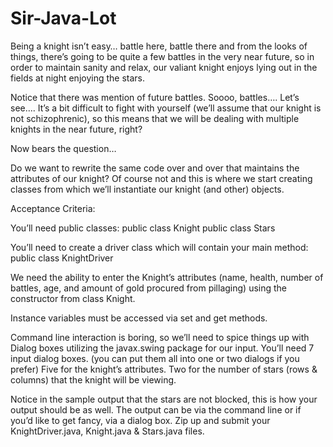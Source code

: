 # Sir-Java-Lot

Being a knight isn’t easy… battle here, battle there and from the looks of things, there’s going to be quite a few battles in the very near future, so in order to maintain sanity and relax, our valiant knight enjoys lying out in the fields at night enjoying the stars.

Notice that there was mention of future battles. Soooo, battles…. Let’s see…. It’s a bit difficult to fight with yourself (we’ll assume that our knight is not schizophrenic), so this means that we will be dealing with multiple knights in the near future, right?

Now bears the question…

Do we want to rewrite the same code over and over that maintains the attributes of our knight? Of course not and this is where we start creating classes from which we’ll instantiate our knight (and other) objects.

Acceptance Criteria:

You’ll need public classes:
public class Knight
public class Stars

You’ll need to create a driver class which will contain your main method:
public class KnightDriver

We need the ability to enter the Knight’s attributes (name, health, number of battles, age, and amount of gold procured from pillaging) using the constructor from class Knight.

Instance variables must be accessed via set and get methods.

Command line interaction is boring, so we’ll need to spice things up with Dialog boxes utilizing the javax.swing package for our input.
  You’ll need 7 input dialog boxes. (you can put them all into one or two dialogs if you prefer)
  Five for the knight’s attributes.
  Two for the number of stars (rows & columns) that the knight will be viewing.
  
Notice in the sample output that the stars are not blocked, this is how your output should be as well.
The output can be via the command line or if you’d like to get fancy, via a dialog box.
Zip up and submit your KnightDriver.java, Knight.java & Stars.java files.

